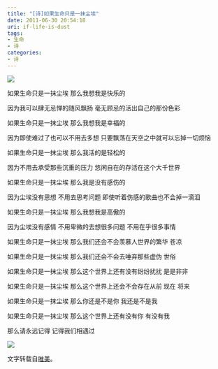 ```yaml
---
title: "[诗]如果生命只是一抹尘埃"
date: 2011-06-30 20:54:18
uri: if-life-is-dust
tags: 
- 生命
- 诗
categories: 
- 诗
---
```


![](https://yqmfyg.bn1.livefilestore.com/y2pZzlWPHsZ1pm1eHpq8_3ZBBTs3KEEJztxEBdXKcDeK4ywOEg0V9O7CLZoNgMFpAZ-DmmF1v0ObyRZd0XXnmBgOOp7Mamw-vPdT_A_cpPfCYI/iflife.jpg?psid=1)

如果生命只是一抹尘埃 那么我想我是快乐的

因为我可以肆无忌惮的随风飘扬 毫无顾忌的活出自己的那份色彩

如果生命只是一抹尘埃 那么我想我是幸福的

因为即使难过了也可以不用去多想 只要飘荡在天空之中就可以忘掉一切烦恼

如果生命只是一抹尘埃 那么我活的是轻松的

因为不用去承受那些沉重的压力 悠闲自在的存活在这个大千世界

如果生命只是一抹尘埃 那么我是没有感伤的

因为尘埃没有思想 不用去思考问题 即使听着伤感的歌曲也不会掉一滴泪

如果生命只是一抹尘埃 那么我想我是高傲的

因为尘埃没有感情 不用卑微的去想很多问题 不用在乎很多事情

如果生命只是一抹尘埃 那么我们还会不会羡慕人世界的繁华 苍凉

如果生命只是一抹尘埃 那么我们还会不会去唾弃那些虚伪 世俗

如果生命只是一抹尘埃 那么这个世界上还有没有纷纷扰扰 是是非非

如果生命只是一抹尘埃 那么这个世界上还会不会存在从前 现在 将来

如果生命只是一抹尘埃 那么你还是不是你 我还是不是我

如果生命只是一抹尘埃 那么这个世界上还有没有你 有没有我

那么请永远记得 记得我们相遇过

![](https://yqmfyg.bn1.livefilestore.com/y2pRKHAQ9SlXyFyLQHMcoLE-du-K5tife81dDLR0YykwpWEZB4lIYfh0Bv-Uv3R5SAV7Z58hRP79MLpVHD2y7ErrYpEhIqTpNeBIlcdVG_w3KM/dash.JPEG?psid=1)

文字转载自[唯美](http://zzwwmm.diandian.com/ "点点—唯美")。
